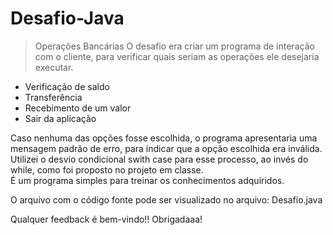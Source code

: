 # Desafio-Java
> Operações Bancárias
O desafio era criar um programa de interação com o cliente, para verificar quais seriam as operações ele desejaria executar.
- Verificação de saldo
- Transferência
- Recebimento de um valor
- Sair da aplicação
<p> Caso nenhuma das opções fosse escolhida, o programa apresentaria uma mensagem padrão de erro, para indicar que a opção escolhida era inválida.
  </br>
Utilizei o desvio condicional swith case para esse processo, ao invés do while, como foi proposto no projeto em classe.
</br>
É um programa simples para treinar os conhecimentos adquiridos.

O arquivo com o código fonte pode ser visualizado no arquivo: Desafio.java

Qualquer feedback é bem-vindo!! Obrigadaaa!
 </p>

